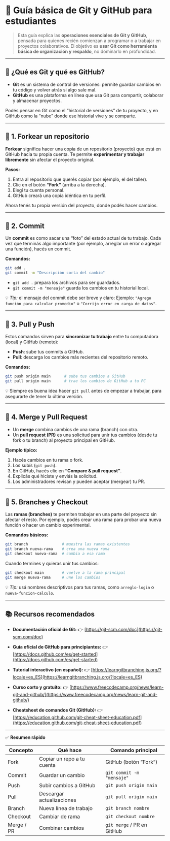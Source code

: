 # 🌱 Guía básica de Git y GitHub para estudiantes

> Esta guía explica las **operaciones esenciales de Git y GitHub**, pensada para quienes recién comienzan a programar o a trabajar en proyectos colaborativos.
> El objetivo es **usar Git como herramienta básica de organización y respaldo**, no dominarlo en profundidad.

---

## 🧩 ¿Qué es Git y qué es GitHub?

- **Git** es un sistema de control de versiones: permite guardar cambios en tu código y volver atrás si algo sale mal.
- **GitHub** es una plataforma en línea que usa Git para compartir, colaborar y almacenar proyectos.

Podés pensar en Git como el “historial de versiones” de tu proyecto, y en GitHub como la “nube” donde ese historial vive y se comparte.

---

## 🍴 1. Forkear un repositorio

**Forkear** significa hacer una copia de un repositorio (proyecto) que está en GitHub hacia tu propia cuenta.
Te permite **experimentar y trabajar libremente** sin afectar el proyecto original.

**Pasos:**
1. Entra al repositorio que querés copiar (por ejemplo, el del taller).
2. Clic en el botón **“Fork”** (arriba a la derecha).
3. Elegí tu cuenta personal.
4. GitHub creará una copia idéntica en tu perfil.

Ahora tenés tu propia versión del proyecto, donde podés hacer cambios.

---

## 💾 2. Commit

Un **commit** es como sacar una “foto” del estado actual de tu trabajo.
Cada vez que terminás algo importante (por ejemplo, arreglar un error o agregar una función), hacés un commit.

**Comandos:**
```bash
git add .
git commit -m "Descripción corta del cambio"
```

- `git add .` prepara los archivos para ser guardados.
- `git commit -m "mensaje"` guarda los cambios en tu historial local.

💡 *Tip:* el mensaje del commit debe ser breve y claro:
Ejemplo: `"Agrego función para calcular promedio"` o `"Corrijo error en carga de datos"`.

---

## 🔁 3. Pull y Push

Estos comandos sirven para **sincronizar tu trabajo** entre tu computadora (local) y GitHub (remoto):

- **Push**: sube tus commits a GitHub.
- **Pull**: descarga los cambios más recientes del repositorio remoto.

**Comandos:**
```bash
git push origin main      # sube tus cambios a GitHub
git pull origin main      # trae los cambios de GitHub a tu PC
```

💡 Siempre es buena idea hacer `git pull` antes de empezar a trabajar, para asegurarte de tener la última versión.

---

## 🔀 4. Merge y Pull Request

- Un **merge** combina cambios de una rama (branch) con otra.
- Un **pull request (PR)** es una solicitud para unir tus cambios (desde tu fork o tu branch) al proyecto principal en GitHub.

**Ejemplo típico:**
1. Hacés cambios en tu rama o fork.
2. Los subís (`git push`).
3. En GitHub, hacés clic en **“Compare & pull request”**.
4. Explicás qué hiciste y enviás la solicitud.
5. Los administradores revisan y pueden aceptar (mergear) tu PR.

---

## 🌿 5. Branches y Checkout

Las **ramas (branches)** te permiten trabajar en una parte del proyecto sin afectar el resto.
Por ejemplo, podés crear una rama para probar una nueva función o hacer un cambio experimental.

**Comandos básicos:**
```bash
git branch               # muestra las ramas existentes
git branch nueva-rama    # crea una nueva rama
git checkout nueva-rama  # cambia a esa rama
```

Cuando termines y quieras unir tus cambios:
```bash
git checkout main        # vuelve a la rama principal
git merge nueva-rama     # une los cambios
```

💡 *Tip:* usá nombres descriptivos para tus ramas, como `arreglo-login` o `nueva-funcion-calculo`.

---

## 📚 Recursos recomendados

- **Documentación oficial de Git:**
  👉 [https://git-scm.com/doc](https://git-scm.com/doc)

- **Guía oficial de GitHub para principiantes:**
  👉 [https://docs.github.com/es/get-started](https://docs.github.com/es/get-started)

- **Tutorial interactivo (en español):**
  👉 [https://learngitbranching.js.org/?locale=es_ES](https://learngitbranching.js.org/?locale=es_ES)

- **Curso corto y gratuito:**
  👉 [https://www.freecodecamp.org/news/learn-git-and-github/](https://www.freecodecamp.org/news/learn-git-and-github/)

- **Cheatsheet de comandos Git (GitHub):**
  👉 [https://education.github.com/git-cheat-sheet-education.pdf](https://education.github.com/git-cheat-sheet-education.pdf)

---

✅ **Resumen rápido**

| Concepto | Qué hace | Comando principal |
|-----------|-----------|------------------|
| Fork | Copiar un repo a tu cuenta | GitHub (botón “Fork”) |
| Commit | Guardar un cambio | `git commit -m "mensaje"` |
| Push | Subir cambios a GitHub | `git push origin main` |
| Pull | Descargar actualizaciones | `git pull origin main` |
| Branch | Nueva línea de trabajo | `git branch nombre` |
| Checkout | Cambiar de rama | `git checkout nombre` |
| Merge / PR | Combinar cambios | `git merge` / PR en GitHub |
